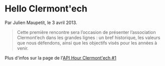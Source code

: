 # Hello Clermont'ech

Par Julien Maupetit, le 3 avril 2013.

> Cette première rencontre sera l’occasion de présenter l’association Clermont’ech dans les grandes lignes : un bref historique, les valeurs que nous défendons, ainsi que les objectifs visés pour les années à venir.

Plus d'infos sur la page de l'[API Hour Clermont'ech #1](http://clermontech.org/api-hours/2013/03/25/API-Hour-1.html)
